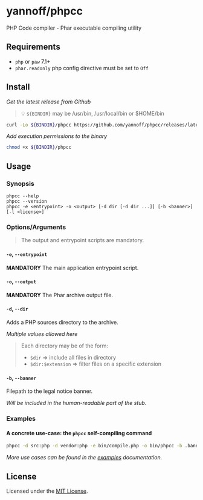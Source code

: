 # yannoff/phpcc

PHP Code compiler - Phar executable compiling utility

## Requirements

- `php` or `paw` 7.1+
- `phar.readonly` php config directive must be set to `Off`

## Install

_Get the latest release from Github_

> :bulb: `${BINDIR}` may be /usr/bin, /usr/local/bin or $HOME/bin

```bash
curl -Lo ${BINDIR}/phpcc https://github.com/yannoff/phpcc/releases/latest/download/phpcc
```
_Add execution permissions to the binary_

```bash
chmod +x ${BINDIR}/phpcc
```

## Usage

### Synopsis

```
phpcc --help
phpcc --version
phpcc -e <entrypoint> -o <output> [-d dir [-d dir ...]] [-b <banner>] [-l <license>]
```

### Options/Arguments

> The output and entrypoint scripts are mandatory.

#### `-e`, `--entrypoint`

**MANDATORY** The main application entrypoint script.

#### `-o`, `--output`

**MANDATORY** The Phar archive output file.

#### `-d`, `--dir`

Adds a PHP sources directory to the archive.

_Multiple values allowed here_

> Each directory may be of the form:
> - `$dir` => include all files in directory
> - `$dir:$extension` => filter files on a specific extension

#### `-b`, `--banner`

Filepath to the legal notice banner.

_Will be included in the human-readable part of the stub._


### Examples

#### A concrete use-case: the `phpcc` self-compiling command

```bash
phpcc -d src:php -d vendor:php -e bin/compile.php -o bin/phpcc -b .banner
```
_More use cases can be found in the [examples](doc/examples.md) documentation._

## License

Licensed under the [MIT License](LICENSE).
